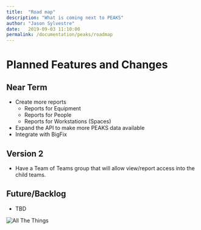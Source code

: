 ```yaml
---
title:  "Road map"
description: "What is coming next to PEAKS"
author: "Jason Sylvestre"
date:   2019-09-03 11:10:00
permalink: /documentation/peaks/roadmap
---
```


# Planned Features and Changes

## Near Term
* Create more reports
  * Reports for Equipment
  * Reports for People
  * Reports for Workstations (Spaces)
* Expand the API to make more PEAKS data available
* Integrate with BigFix

## Version 2
* Have a Team of Teams group that will allow view/report access into the child teams.

## Future/Backlog
* TBD


![All The Things](https://computing.caes.ucdavis.edu/media/peaks/all-the-things.jpg "All The Things")
